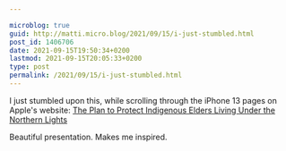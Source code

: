 ```yaml
---

microblog: true
guid: http://matti.micro.blog/2021/09/15/i-just-stumbled.html
post_id: 1406706
date: 2021-09-15T19:50:34+0200
lastmod: 2021-09-15T20:05:33+0200
type: post
permalink: /2021/09/15/i-just-stumbled.html
---
```

I just stumbled upon this, while scrolling through the iPhone 13 pages on Apple's website: [The Plan to Protect Indigenous Elders Living Under the Northern Lights](https://www.nytimes.com/interactive/2021/03/11/world/canada/yellowknife-covid-northwest-territories.html)

Beautiful presentation. Makes me inspired.
